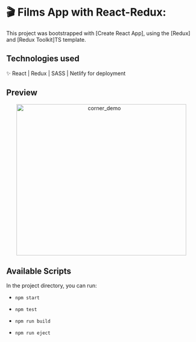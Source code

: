 # 🎬 Films App with React-Redux:

This project was bootstrapped with [Create React App], using the [Redux] and [Redux Toolkit]TS template.

## Technologies used
✨ React | Redux | SASS | Netlify for deployment

## Preview

<div align="center">

<img alt="corner_demo" style="width: 450px; height: 400px" src="public/corner_demo.gif"> </img>

</div>


## Available Scripts

In the project directory, you can run:

- `npm start`

- `npm test`

- `npm run build`

- `npm run eject`


